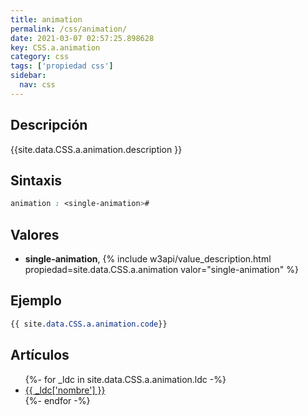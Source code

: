 ```yaml
---
title: animation
permalink: /css/animation/
date: 2021-03-07 02:57:25.898628
key: CSS.a.animation
category: css
tags: ['propiedad css']
sidebar: 
  nav: css
---
```


## Descripción
{{site.data.CSS.a.animation.description }}

## Sintaxis
~~~css
animation : <single-animation>#
~~~

## Valores
* **single-animation**,  {% include w3api/value_description.html propiedad=site.data.CSS.a.animation valor="single-animation" %}

## Ejemplo
~~~css
{{ site.data.CSS.a.animation.code}}
~~~

## Artículos
<ul>
{%- for _ldc in site.data.CSS.a.animation.ldc -%}
   <li>
       <a href="{{_ldc['url'] }}">{{ _ldc['nombre'] }}</a>
   </li>
{%- endfor -%}
</ul>
